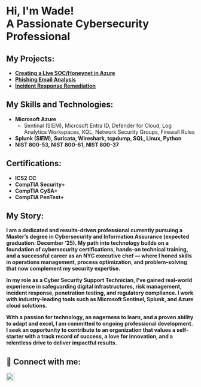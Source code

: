 <h1>Hi, I'm Wade! <br/><a>A Passionate Cybersecurity Professional</a></h1>

<h2>My Projects:</h2>

- <b>[Creating a Live SOC/Honeynet in Azure](https://github.com/wadegamache/Azure-SOC-Honeynet)</b>
- <b>[Phishing Email Analysis](https://github.com/wadegamache/Phishing-Email-Analysis)</b>
- <b>[Incident Response Remediation](https://github.com/wadegamache/Incident-Response-Remediation)</b>

<h2>My Skills and Technologies:</h2>

- <b>Microsoft Azure</b>
  - Sentinal (SIEM), Microsoft Entra ID, Defender for Cloud, Log Analytics Workspaces, KQL, Network Security Groups, Firewall Rules
- <b>Splunk (SIEM), Suricata, Wireshark, tcpdump, SQL, Linux, Python </b>
- <b>NIST 800-53, NIST 800-61, NIST 800-37 </b>
  
<h2>Certifications:</h2>

- <b>ICS2 CC
- <b>CompTIA Security+
- <b>CompTIA CySA+
- <b>CompTIA PenTest+ </b>

<h2>My Story:</h2>

<b>I am a dedicated and results-driven professional currently pursuing a Master’s degree in Cybersecurity and Information Assurance (expected graduation: December ‘25). My path into technology builds on a foundation of cybersecurity certifications, hands-on technical training, and a successful career as an NYC executive chef — where I honed skills in operations management, process optimization, and problem-solving that now complement my security expertise.

In my role as a <strong>Cyber Security Support Technician</strong>, I’ve gained real-world experience in safeguarding digital infrastructures, risk management, incident response, penetration testing, and regulatory compliance. I work with industry-leading tools such as Microsoft Sentinel, Splunk, and Azure cloud solutions.

With a passion for technology, an eagerness to learn, and a proven ability to adapt and excel, I am committed to ongoing professional development. I seek an opportunity to contribute to an organization that values a self-starter with a track record of success, a love for innovation, and a relentless drive to deliver impactful results.
</b>

<h2> 🤳 Connect with me:</h2>

[<img align="left" alt="WadeGamache | LinkedIn" width="22px" src="https://cdn-icons-png.flaticon.com/256/174/174857.png" />][linkedin]

[linkedin]: https://www.linkedin.com/in/wade-gamache-502758142/



